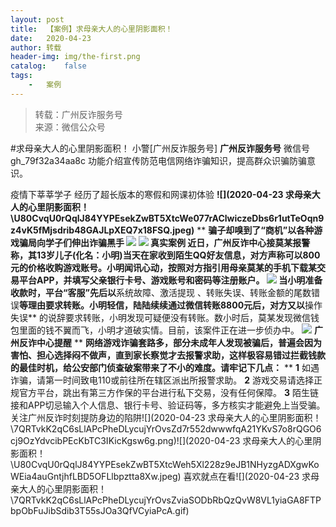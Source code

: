 ```yaml
---
layout:	post
title:	【案例】求母亲大人的心里阴影面积！
date:	2020-04-23
author:	转载
header-img:	img/the-first.png
catalog:	false
tags:
	-	案例
---
```


<blockquote><p>转载：广州反诈服务号<br>
来源：微信公众号</p></blockquote>

#求母亲大人的心里阴影面积！
小警[广州反诈服务号]
**广州反诈服务号**
微信号gh_79f32a34aa8c
功能介绍宣传防范电信网络诈骗知识，提高群众识骗防骗意识。

疫情下莘莘学子
经历了超长版本的寒假和网课初体验
**![](2020-04-23
求母亲大人的心里阴影面积！\\U80CvqU0rQqlJ84YYPEsekZwBT5XtcWe077rAClwiczeDbs6r1utTeOqn9z4vK5fMjsdrib48GAJLpXEQ7x18FSQ.jpeg)**
**
**骗子却嗅到了“商机”以各种游戏骗局向学子们伸出诈骗黑手
![]({{site.baseurl}}/postimg/U80CvqU0rQoEAM8tamWG2jXuZOTyC9LSJI1swxGoY7eP2biaUa7FmZFQDK54mvPFCtCoV9CEE6bpicfmD5c6I7MQ.gif)
![]({{site.baseurl}}/postimg/U80CvqU0rQqlJ84YYPEsekZwBT5XtcWeXD88fsVjGDJoFuImF6eu5xqickaf8mlpRdEyOQRTPJ3CLuhRmB2Prvw.png)
**真实案例**
近日，广州反诈中心接莫某报警称，其13岁儿子(化名：小明)当天在家收到陌生QQ好友信息，对方声称可以800元的价格收购游戏账号。小明闻讯心动，按照对方指引用母亲莫某的手机下载某交易平台APP，并填写父亲银行卡号、游戏账号和密码等注册账户。
![]({{site.baseurl}}/postimg/f3QXIghrE3vicEprL37LvCv8tWPvARjZRkzJr4icR5DVicHcD2NoLvkywo2YBsicRhfOwuib8dCtuia46yhBQHxbp7ng.gif)
当小明准备收款时，平台“客服”先后以**系统故障、激活提现
、转账失误、转账金额的尾数错误**等理由要求转账。小明轻信，陆陆续续通过微信转账8800元后，对方又以**操作失误**
的说辞要求转账，小明发现可疑便没有转账。数小时后，莫某发现微信钱包里面的钱不翼而飞，小明才道破实情。目前，该案件正在进一步侦办中。
![]({{site.baseurl}}/postimg/U80CvqU0rQqlJ84YYPEsekZwBT5XtcWeXD88fsVjGDJoFuImF6eu5xqickaf8mlpRdEyOQRTPJ3CLuhRmB2Prvw.png)
**广州反诈中心提醒**
**
**网络游戏诈骗套路多，部分未成年人发现被骗后，普遍会因为害怕、担心选择闷不做声，直到家长察觉才去报警求助，这样极容易错过拦截钱款的最佳时机，给公安部门侦查破案带来了不小的难度。请牢记下几点：**
**
**1**
如遇诈骗，请第一时间致电110或前往所在辖区派出所报警求助。
**2**
游戏交易请选择正规官方平台，跳出有第三方作保的平台进行私下交易，没有任何保障。
**3**
陌生链接和APP切忌输入个人信息、银行卡号、验证码等，多方核实才能避免上当受骗。
关注广州反诈时刻提防身边的陷阱![](2020-04-23
求母亲大人的心里阴影面积！\\7QRTvkK2qC6sLlAPcPheDLycujYrOvsZd7r552dwwwfqA21YKvS7o8rQGO6cj9OzYdvcibPEcKbTC3IKicKgsw6g.png)![](2020-04-23
求母亲大人的心里阴影面积！\\U80CvqU0rQqlJ84YYPEsekZwBT5XtcWeh5Xl228z9eJB1NHyzgADXgwKoWEia4auGntjhfLBD5OFLlbpztta8Xw.jpeg)
喜欢就点在看![](2020-04-23
求母亲大人的心里阴影面积！\\7QRTvkK2qC6sLlAPcPheDLycujYrOvsZviaSODbRbQzQvW8VL1yiaGA8FTPbpObFuJibSdib3T55sJOa3QfVCyiaPcA.gif)
